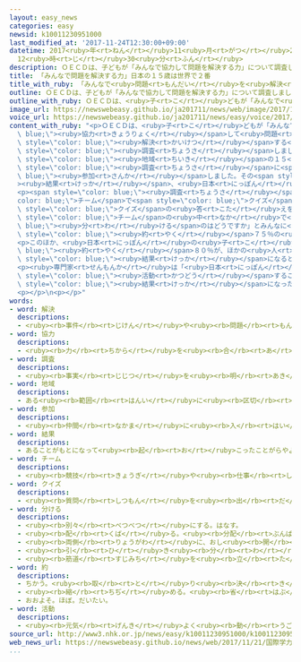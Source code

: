 ```yaml
---
layout: easy_news
categories: easy
newsid: k10011230951000
last_modified_at: '2017-11-24T12:30:00+09:00'
datetime: 2017<ruby>年<rt>ねん</rt></ruby>11<ruby>月<rt>がつ</rt></ruby>24<ruby>日<rt>にち</rt></ruby>
  12<ruby>時<rt>じ</rt></ruby>30<ruby>分<rt>ふん</rt></ruby>
description: ＯＥＣＤは、子どもが「みんなで協力して問題を解決する力」について調査しました。
title: 「みんなで問題を解決する力」日本の１５歳は世界で２番
title_with_ruby: 「みんなで<ruby>問題<rt>もんだい</rt></ruby>を<ruby>解決<rt>かいけつ</rt></ruby>する<ruby>力<rt>ちから</rt></ruby>」<ruby>日本<rt>にっぽん</rt></ruby>の１５<ruby>歳<rt>さい</rt></ruby>は<ruby>世界<rt>せかい</rt></ruby>で２<ruby>番<rt>ばん</rt></ruby>
outline: ＯＥＣＤは、子どもが「みんなで協力して問題を解決する力」について調査しました。
outline_with_ruby: ＯＥＣＤは、<ruby>子<rt>こ</rt></ruby>どもが「みんなで<ruby>協力<rt>きょうりょく</rt></ruby>して<ruby>問題<rt>もんだい</rt></ruby>を<ruby>解決<rt>かいけつ</rt></ruby>する<ruby>力<rt>ちから</rt></ruby>」について<ruby>調査<rt>ちょうさ</rt></ruby>しました。
image_url: https://newswebeasy.github.io/ja201711/news/web/image/2017/11/21/K10011230951_1711211949_1711211951_01_03.jpg
voice_url: https://newswebeasy.github.io/ja201711/news/easy/voice/2017/11/24/k10011230951000.mp3
content_with_ruby: "<p>ＯＥＣＤは、<ruby>子<rt>こ</rt></ruby>どもが「みんなで<span style=\"color:\
  \ blue;\"><ruby>協力<rt>きょうりょく</rt></ruby></span>して<ruby>問題<rt>もんだい</rt></ruby>を<span\
  \ style=\"color: blue;\"><ruby>解決<rt>かいけつ</rt></ruby></span>する<ruby>力<rt>ちから</rt></ruby>」について<span\
  \ style=\"color: blue;\"><ruby>調査<rt>ちょうさ</rt></ruby></span>しました。<ruby>日本<rt>にっぽん</rt></ruby>の<ruby>高校生<rt>こうこうせい</rt></ruby>６６００<ruby>人<rt>にん</rt></ruby>など、５２の<ruby>国<rt>くに</rt></ruby>と<span\
  \ style=\"color: blue;\"><ruby>地域<rt>ちいき</rt></ruby></span>の１５<ruby>歳<rt>さい</rt></ruby>の<ruby>子<rt>こ</rt></ruby>どもがこの<span\
  \ style=\"color: blue;\"><ruby>調査<rt>ちょうさ</rt></ruby></span>に<span style=\"color:\
  \ blue;\"><ruby>参加<rt>さんか</rt></ruby></span>しました。その<span style=\"color: blue;\"\
  ><ruby>結果<rt>けっか</rt></ruby></span>、<ruby>日本<rt>にっぽん</rt></ruby>の<ruby>子<rt>こ</rt></ruby>どもは２<ruby>番<rt>ばん</rt></ruby>になりました。１<ruby>番<rt>ばん</rt></ruby>はシンガポールでした。</p>\n\
  <p><span style=\"color: blue;\"><ruby>調査<rt>ちょうさ</rt></ruby></span>では、<span style=\"\
  color: blue;\">チーム</span>で<span style=\"color: blue;\">クイズ</span>に<ruby>答<rt>こた</rt></ruby>えることになったとき、どうしたら<span\
  \ style=\"color: blue;\">クイズ</span>の<ruby>答<rt>こた</rt></ruby>えを<ruby>早<rt>はや</rt></ruby>く<ruby>出<rt>だ</rt></ruby>すことができるかという<ruby>問題<rt>もんだい</rt></ruby>がありました。この<ruby>問題<rt>もんだい</rt></ruby>の<ruby>正<rt>ただ</rt></ruby>しい<ruby>答<rt>こた</rt></ruby>えは「<ruby>考<rt>かんが</rt></ruby>える<ruby>必要<rt>ひつよう</rt></ruby>があることを、<span\
  \ style=\"color: blue;\">チーム</span>の<ruby>中<rt>なか</rt></ruby>で<span style=\"color:\
  \ blue;\"><ruby>分<rt>わ</rt></ruby>ける</span>のはどうですか」とみんなに<ruby>言<rt>い</rt></ruby>うことでした。<ruby>日本<rt>にっぽん</rt></ruby>は<span\
  \ style=\"color: blue;\"><ruby>約<rt>やく</rt></ruby></span>７５％の<ruby>子<rt>こ</rt></ruby>どもがこのように<ruby>答<rt>こた</rt></ruby>えました。</p>\n\
  <p>このほか、<ruby>日本<rt>にっぽん</rt></ruby>の<ruby>子<rt>こ</rt></ruby>どもの<span style=\"color:\
  \ blue;\"><ruby>約<rt>やく</rt></ruby></span>８０％が、ほかの<ruby>人<rt>ひと</rt></ruby>と<ruby>一緒<rt>いっしょ</rt></ruby>に<ruby>何<rt>なに</rt></ruby>かをするとき「<ruby>１人<rt>ひとり</rt></ruby>よりみんなで<ruby>決<rt>き</rt></ruby>めたほうがいい<span\
  \ style=\"color: blue;\"><ruby>結果<rt>けっか</rt></ruby></span>になると<ruby>思<rt>おも</rt></ruby>う」と<ruby>答<rt>こた</rt></ruby>えました。</p>\n\
  <p><ruby>専門家<rt>せんもんか</rt></ruby>は「<ruby>日本<rt>にっぽん</rt></ruby>の<ruby>学校<rt>がっこう</rt></ruby>では、みんなで<ruby>一緒<rt>いっしょ</rt></ruby>に<span\
  \ style=\"color: blue;\"><ruby>活動<rt>かつどう</rt></ruby></span>することが<ruby>多<rt>おお</rt></ruby>いため、このような<span\
  \ style=\"color: blue;\"><ruby>結果<rt>けっか</rt></ruby></span>になったと<ruby>思<rt>おも</rt></ruby>います」と<ruby>話<rt>はな</rt></ruby>しています。</p>\n\
  <p></p>\n<p></p>"
words:
- word: 解決
  descriptions:
  - <ruby><rb>事件</rb><rt>じけん</rt></ruby>や<ruby><rb>問題</rb><rt>もんだい</rt></ruby>がうまくかたづくこと。
- word: 協力
  descriptions:
  - <ruby><rb>力</rb><rt>ちから</rt></ruby>を<ruby><rb>合</rb><rt>あ</rt></ruby>わせて、ものごとを<ruby><rb>行</rb><rt>おこな</rt></ruby>うこと。
- word: 調査
  descriptions:
  - <ruby><rb>事実</rb><rt>じじつ</rt></ruby>を<ruby><rb>明</rb><rt>あき</rt></ruby>らかにするために、<ruby><rb>調</rb><rt>しら</rt></ruby>べること。
- word: 地域
  descriptions:
  - ある<ruby><rb>範囲</rb><rt>はんい</rt></ruby>に<ruby><rb>区切</rb><rt>くぎ</rt></ruby>られた<ruby><rb>土地</rb><rt>とち</rt></ruby>。
- word: 参加
  descriptions:
  - <ruby><rb>仲間</rb><rt>なかま</rt></ruby>に<ruby><rb>入</rb><rt>はい</rt></ruby>ること。
- word: 結果
  descriptions:
  - あることがもとになって<ruby><rb>起</rb><rt>お</rt></ruby>こったことがらやようす。
- word: チーム
  descriptions:
  - <ruby><rb>競技</rb><rt>きょうぎ</rt></ruby>や<ruby><rb>仕事</rb><rt>しごと</rt></ruby>をするときの、<ruby><rb>組</rb><rt>くみ</rt></ruby>や<ruby><rb>団体</rb><rt>だんたい</rt></ruby>。
- word: クイズ
  descriptions:
  - <ruby><rb>質問</rb><rt>しつもん</rt></ruby>を<ruby><rb>出</rb><rt>だ</rt></ruby>して、<ruby><rb>相手</rb><rt>あいて</rt></ruby>に<ruby><rb>答</rb><rt>こた</rt></ruby>えさせる<ruby><rb>遊</rb><rt>あそ</rt></ruby>び。
- word: 分ける
  descriptions:
  - <ruby><rb>別々</rb><rt>べつべつ</rt></ruby>にする。はなす。
  - <ruby><rb>配</rb><rt>くば</rt></ruby>る。<ruby><rb>分配</rb><rt>ぶんぱい</rt></ruby>する。
  - <ruby><rb>両側</rb><rt>りょうがわ</rt></ruby>に、おし<ruby><rb>開</rb><rt>ひら</rt></ruby>く。
  - <ruby><rb>引</rb><rt>ひ</rt></ruby>き<ruby><rb>分</rb><rt>わ</rt></ruby>けにする。
  - <ruby><rb>筋道</rb><rt>すじみち</rt></ruby>を<ruby><rb>立</rb><rt>た</rt></ruby>てる。
- word: 約
  descriptions:
  - ちかう。<ruby><rb>取</rb><rt>と</rt></ruby>り<ruby><rb>決</rb><rt>き</rt></ruby>める。
  - <ruby><rb>縮</rb><rt>ちぢ</rt></ruby>める。<ruby><rb>省</rb><rt>はぶ</rt></ruby>く。<ruby><rb>簡単</rb><rt>かんたん</rt></ruby>にする。
  - おおよそ。ほぼ。だいたい。
- word: 活動
  descriptions:
  - <ruby><rb>元気</rb><rt>げんき</rt></ruby>よく<ruby><rb>動</rb><rt>うご</rt></ruby>いたり、<ruby><rb>働</rb><rt>はたら</rt></ruby>いたりすること。
source_url: http://www3.nhk.or.jp/news/easy/k10011230951000/k10011230951000.html
web_news_url: https://newswebeasy.github.io/news/web/2017/11/21/国際学力調査-日本は2位-協同して問題解決する力
...
```

